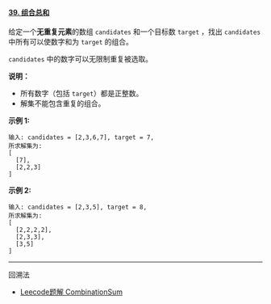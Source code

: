 #### [39. 组合总和](https://leetcode-cn.com/problems/combination-sum/)

给定一个**无重复元素**的数组 `candidates` 和一个目标数 `target` ，找出 `candidates` 中所有可以使数字和为 `target` 的组合。

`candidates` 中的数字可以无限制重复被选取。

**说明：**

- 所有数字（包括 `target`）都是正整数。
- 解集不能包含重复的组合。 

**示例 1:**

```
输入: candidates = [2,3,6,7], target = 7,
所求解集为:
[
  [7],
  [2,2,3]
]
```

**示例 2:**

```
输入: candidates = [2,3,5], target = 8,
所求解集为:
[
  [2,2,2,2],
  [2,3,3],
  [3,5]
]
```

----

回溯法

- [Leecode题解 CombinationSum](https://mp.weixin.qq.com/s?__biz=MzU3NDgxMzI0Mw==&mid=2247485660&idx=2&sn=e8a7e525b477e96ec737f48ae455cbc8&chksm=fd2ded88ca5a649e21f74b2efda8f88f2d3d88af5ac248a443f031de2858da12a851e04c1ac5&scene=126&sessionid=1588556524&key=b2f7a3ef4ee6a5af8153ca9f3c145508164efaeb0c9f7f96b0abdc4ea513f9268ba8989e6e1c4a190545c3ff8b038ce1728cfce7bd8383f71db2597f1f04a5cc4fc522cb56ceff60ef567eff3b24200d&ascene=1&uin=OTg2NTk3NTA2&devicetype=Windows+10+x64&version=62090070&lang=zh_CN&exportkey=A3I4GQBCata5qubciG6u0%2Bo%3D&pass_ticket=Rzy3RbyicL%2Bnp0qUXlTY3yKFrC9v65uiZAMvB5ty3BzLAaDH%2FWQX%2FoedD5LGQAG0)

